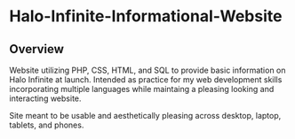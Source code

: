 # Halo-Infinite-Informational-Website


## Overview
Website utilizing PHP, CSS, HTML, and SQL to provide basic information on Halo Infinite at launch. Intended as practice for my web development skills incorporating multiple languages while maintaing a pleasing looking and interacting website.

Site meant to be usable and aesthetically pleasing across desktop, laptop, tablets, and phones.
